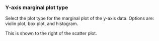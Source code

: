 ### Y-axis marginal plot type

Select the plot type for the marginal plot of the y-axis data. Options are: violin plot, box plot, and histogram. 

This is shown to the right of the scatter plot.

